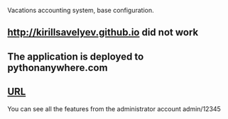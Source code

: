 Vacations accounting system, base configuration.

## http://kirillsavelyev.github.io did not work
## The application is deployed to pythonanywhere.com

## [URL](http://kirillsavelyev.pythonanywhere.com/)

You can see all the features from the administrator account
admin/12345
